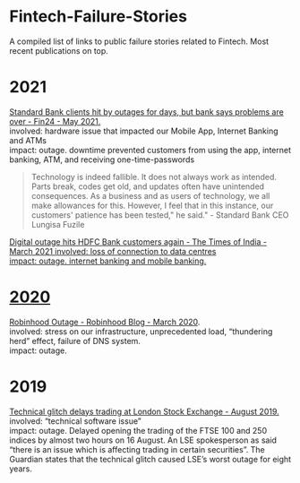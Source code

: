 # Fintech-Failure-Stories

A compiled list of links to public failure stories related to Fintech. Most recent publications on top.

# 2021

  <a href="Standard Bank clients hit by outages for days, but bank says problems are over"> Standard Bank clients hit by outages for days, but bank says problems are over - Fin24 - May 2021. </a></br>
  involved: hardware issue that impacted our Mobile App, Internet Banking and ATMs<br/>
  impact: outage. downtime prevented customers from using the app, internet banking, ATM, and receiving one-time-passwords <br/>
  
> Technology is indeed fallible. It does not always work as intended. Parts break, codes get old, and updates often have unintended consequences. As a business and as users of technology, we all make allowances for this. However, I feel that in this instance, our customers' patience has been tested," he said."  - Standard Bank CEO Lungisa Fuzile <br/>

  <a href="https://timesofindia.indiatimes.com/business/india-business/digital-outage-hits-hdfc-bank-customers-again/articleshow/81767860.cms"> Digital outage hits HDFC Bank customers again - The Times of India - March 2021
  involved: loss of connection to data centres <br/> 
  impact: outage. internet banking and mobile banking. <br/>

# 2020

  <a href="https://blog.robinhood.com/news/2020/3/3/an-update-from-robinhoods-founders"> Robinhood Outage - Robinhood Blog - March 2020<a>. <br />
  involved: stress on our infrastructure, unprecedented load, “thundering herd” effect, failure of DNS system. <br />
  impact: outage. <br />
# 2019
  
  <a href="https://www.nytimes.com/2019/08/16/business/lse-delay-stocks.html">Technical glitch delays trading at London Stock Exchange - August 2019. </a> <br/>
  involved: “technical software issue” <br/>
  impact: outage. Delayed opening the trading of the FTSE 100 and 250 indices by almost two hours on 16 August. An LSE spokesperson as said “there is an issue which is affecting trading in certain securities”. The Guardian states that the technical glitch caused LSE’s worst outage for eight years.<br/>
